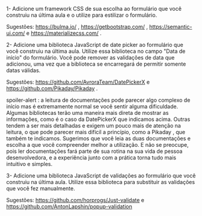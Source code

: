  1- Adicione um framework CSS de sua escolha ao formulário que você construiu na última aula e o utilize para estilizar o formulário.

  Sugestões: https://bulma.io/ , https://getbootstrap.com/ , https://semantic-ui.com/ e https://materializecss.com/ .

 2- Adicione uma biblioteca JavaScript de date picker ao formulário que você construiu na última aula. Utilize essa biblioteca no campo "Data de início" do formulário. Você pode remover as validações de data que adicionou, uma vez que a biblioteca se encarregará de permitir somente datas válidas.


  Sugestões: https://github.com/AvroraTeam/DatePickerX e https://github.com/Pikaday/Pikaday .

  spoiler-alert : a leitura de documentações pode parecer algo complexo de início mas é extremamente normal se você sentir alguma dificuldade. Algumas bibliotecas terão uma maneira mais direta de mostrar as informações, como é o caso da DatePickerX que indicamos acima. Outras tendem a ser mais detalhadas e exigem um pouco mais de atenção na leitura, o que pode parecer mais difícil a princípio, como a Pikaday , que também te indicamos. Sugerimos que você leia as duas documentações e escolha a que você compreender melhor a utilização. E não se preocupe, pois ler documentações fará parte de sua rotina na sua vida de pessoa desenvolvedora, e a experiência junto com a prática torna tudo mais intuitivo e simples.


 3- Adicione uma biblioteca JavaScript de validações ao formulário que você construiu na última aula. Utilize essa biblioteca para substituir as validações que você fez manualmente.


  Sugestões: https://github.com/horprogs/Just-validate e https://github.com/AntonLapshin/popup-validation
